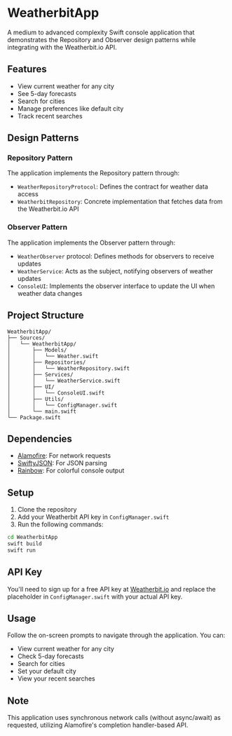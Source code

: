 # WeatherbitApp

A medium to advanced complexity Swift console application that demonstrates the Repository and Observer design patterns while integrating with the Weatherbit.io API.

## Features

- View current weather for any city
- See 5-day forecasts
- Search for cities
- Manage preferences like default city
- Track recent searches

## Design Patterns

### Repository Pattern
The application implements the Repository pattern through:
- `WeatherRepositoryProtocol`: Defines the contract for weather data access
- `WeatherbitRepository`: Concrete implementation that fetches data from the Weatherbit.io API

### Observer Pattern
The application implements the Observer pattern through:
- `WeatherObserver` protocol: Defines methods for observers to receive updates
- `WeatherService`: Acts as the subject, notifying observers of weather updates
- `ConsoleUI`: Implements the observer interface to update the UI when weather data changes

## Project Structure

```
WeatherbitApp/
├── Sources/
│   └── WeatherbitApp/
│       ├── Models/
│       │   └── Weather.swift
│       ├── Repositories/
│       │   └── WeatherRepository.swift
│       ├── Services/
│       │   └── WeatherService.swift
│       ├── UI/
│       │   └── ConsoleUI.swift
│       ├── Utils/
│       │   └── ConfigManager.swift
│       └── main.swift
└── Package.swift
```

## Dependencies

- [Alamofire](https://github.com/Alamofire/Alamofire): For network requests
- [SwiftyJSON](https://github.com/SwiftyJSON/SwiftyJSON): For JSON parsing
- [Rainbow](https://github.com/onevcat/Rainbow): For colorful console output

## Setup

1. Clone the repository
2. Add your Weatherbit API key in `ConfigManager.swift`
3. Run the following commands:

```bash
cd WeatherbitApp
swift build
swift run
```

## API Key

You'll need to sign up for a free API key at [Weatherbit.io](https://www.weatherbit.io/account/create) and replace the placeholder in `ConfigManager.swift` with your actual API key.

## Usage

Follow the on-screen prompts to navigate through the application. You can:
- View current weather for any city
- Check 5-day forecasts
- Search for cities
- Set your default city
- View your recent searches

## Note

This application uses synchronous network calls (without async/await) as requested, utilizing Alamofire's completion handler-based API.

